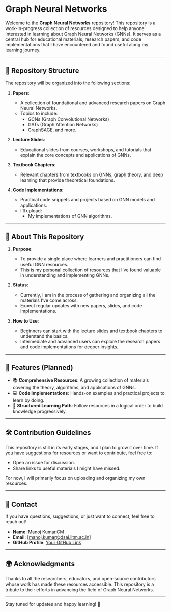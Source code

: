 # Graph Neural Networks

Welcome to the **Graph Neural Networks** repository! This repository is a work-in-progress collection of resources designed to help anyone interested in learning about Graph Neural Networks (GNNs). It serves as a central hub for educational materials, research papers, and code implementations that I have encountered and found useful along my learning journey.

---

## 📁 Repository Structure

The repository will be organized into the following sections:

1. **Papers**: 
   - A collection of foundational and advanced research papers on Graph Neural Networks.
   - Topics to include:
     - GCNs (Graph Convolutional Networks)
     - GATs (Graph Attention Networks)
     - GraphSAGE, and more.

2. **Lecture Slides**: 
   - Educational slides from courses, workshops, and tutorials that explain the core concepts and applications of GNNs.

3. **Textbook Chapters**:
   - Relevant chapters from textbooks on GNNs, graph theory, and deep learning that provide theoretical foundations.

4. **Code Implementations**:
   - Practical code snippets and projects based on GNN models and applications.
   - I’ll upload:
     - My implementations of GNN algorithms.

---

## 🚀 About This Repository

1. **Purpose**:
   - To provide a single place where learners and practitioners can find useful GNN resources.
   - This is my personal collection of resources that I’ve found valuable in understanding and implementing GNNs.

2. **Status**:
   - Currently, I am in the process of gathering and organizing all the materials I’ve come across.
   - Expect regular updates with new papers, slides, and code implementations.

3. **How to Use**:
   - Beginners can start with the lecture slides and textbook chapters to understand the basics.
   - Intermediate and advanced users can explore the research papers and code implementations for deeper insights.

---

## 🌟 Features (Planned)

- 📚 **Comprehensive Resources**: A growing collection of materials covering the theory, algorithms, and applications of GNNs.
- 💻 **Code Implementations**: Hands-on examples and practical projects to learn by doing.
- 🧠 **Structured Learning Path**: Follow resources in a logical order to build knowledge progressively.

---

## 🛠 Contribution Guidelines

This repository is still in its early stages, and I plan to grow it over time. If you have suggestions for resources or want to contribute, feel free to:
- Open an issue for discussion.
- Share links to useful materials I might have missed.

For now, I will primarily focus on uploading and organizing my own resources.

---

## 📧 Contact

If you have questions, suggestions, or just want to connect, feel free to reach out!

- **Name**: Manoj Kumar.CM  
- **Email**: [manoj.kumar@dsai.iitm.ac.in]  
- **GitHub Profile**: [Your GitHub Link](https://github.com/MANOJKUMAR-CM)

---

## 🌍 Acknowledgments

Thanks to all the researchers, educators, and open-source contributors whose work has made these resources accessible. This repository is a tribute to their efforts in advancing the field of Graph Neural Networks.

---

Stay tuned for updates and happy learning! 🎉
